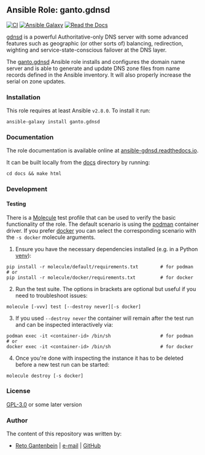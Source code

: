 ## Ansible Role: ganto.gdnsd

[![CI](https://github.com/ganto/ansible-gdnsd/workflows/CI/badge.svg?event=push)](https://github.com/ganto/ansible-gdnsd/actions?query=workflow%3ACI)
[![Ansible Galaxy](https://img.shields.io/badge/ansible--galaxy-ganto.gdnsd-blue.svg?style=flat&logo=ansible)](https://galaxy.ansible.com/ganto/gdnsd)
[![Read the Docs](https://img.shields.io/badge/docs-ansible--gdnsd-darkblue.svg?style=flat&logo=read-the-docs)](https://ansible-gdnsd.readthedocs.io/)

[gdnsd](https://gdnsd.org/) is a powerful Authoritative-only DNS server with
some advanced features such as geographic (or other sorts of) balancing,
redirection, wighting and service-state-conscious failover at the DNS layer.

The [ganto.gdnsd](https://galaxy.ansible.com/ganto/gdnsd) Ansible role installs
and configures the domain name server and is able to generate and update DNS
zone files from name records defined in the Ansible inventory. It will also
properly increase the serial on zone updates.


### Installation

This role requires at least Ansible `v2.8.0`. To install it run:

```Shell
ansible-galaxy install ganto.gdnsd
```


### Documentation

The role documentation is available online at [ansible-gdnsd.readthedocs.io](https://ansible-gdnsd.readthedocs.io).

It can be built locally from the [docs](docs/) directory by running:
```Shell
cd docs && make html
```


### Development

#### Testing

There is a [Molecule](https://molecule.readthedocs.io/) test profile that can be used to verify the basic functionality of the role. The default scenario is using the [podman](https://podman.io/) container driver. If you prefer [docker](https://www.docker.com/) you can select the corresponding scenario with the `-s docker` molecule arguments.

1. Ensure you have the necessary dependencies installed (e.g. in a Python [venv](https://docs.python.org/3/tutorial/venv.html)):
```
pip install -r molecule/default/requirements.txt        # for podman
# or
pip install -r molecule/docker/requirements.txt         # for docker
```
2. Run the test suite. The options in brackets are optional but useful if you need to troubleshoot issues:
```
molecule [-vvv] test [--destroy never][-s docker]
```
3. If you used `--destroy never` the container will remain after the test run and can be inspected interactively via:
```
podman exec -it <container-id> /bin/sh                  # for podman
# or
docker exec -it <container-id> /bin/sh                  # for docker
```
4. Once you're done with inspecting the instance it has to be deleted before a new test run can be started:
```
molecule destroy [-s docker]
```


### License

[GPL-3.0](https://spdx.org/licenses/GPL-3.0-or-later.html) or some later version


### Author

The content of this repository was written by:

- [Reto Gantenbein](https://linuxmonk.ch/) | [e-mail](mailto:reto.gantenbein@linuxmonk.ch) | [GitHub](https://github.com/ganto)
